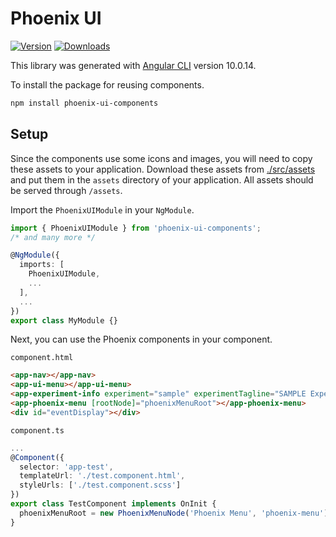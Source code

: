 # Phoenix UI

[![Version](https://img.shields.io/npm/v/phoenix-ui-components.svg)](https://www.npmjs.com/package/phoenix-ui-components)
[![Downloads](https://img.shields.io/npm/dt/phoenix-ui-components.svg)](https://www.npmjs.com/package/phoenix-ui-components)

This library was generated with [Angular CLI](https://github.com/angular/angular-cli) version 10.0.14.

To install the package for reusing components.

```sh
npm install phoenix-ui-components
```

## Setup

Since the components use some icons and images, you will need to copy these assets to your application. Download these assets from [./src/assets](./src/assets) and put them in the `assets` directory of your application. All assets should be served through `/assets`.

Import the `PhoenixUIModule` in your `NgModule`.

```ts
import { PhoenixUIModule } from 'phoenix-ui-components';
/* and many more */

@NgModule({
  imports: [
    PhoenixUIModule,
    ...
  ],
  ...
})
export class MyModule {}
```

Next, you can use the Phoenix components in your component.

`component.html`

```html
<app-nav></app-nav>
<app-ui-menu></app-ui-menu>
<app-experiment-info experiment="sample" experimentTagline="SAMPLE Experiment at CERN"></app-experiment-info>
<app-phoenix-menu [rootNode]="phoenixMenuRoot"></app-phoenix-menu>
<div id="eventDisplay"></div>
```

`component.ts`

```ts
...
@Component({
  selector: 'app-test',
  templateUrl: './test.component.html',
  styleUrls: ['./test.component.scss']
})
export class TestComponent implements OnInit {
  phoenixMenuRoot = new PhoenixMenuNode('Phoenix Menu', 'phoenix-menu');
}
```

